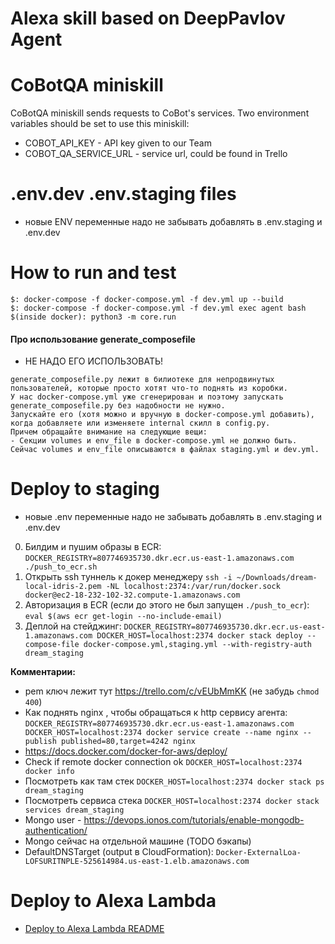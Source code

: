 # Alexa skill based on DeepPavlov Agent

CoBotQA miniskill
========================
CoBotQA miniskill sends requests to CoBot's services. Two environment variables
should be set to use this miniskill:
 * COBOT_API_KEY - API key given to our Team
 * COBOT_QA_SERVICE_URL - service url, could be found in Trello

 .env.dev .env.staging files
 =======================

 - новые ENV переменные надо не забывать добавлять в .env.staging и .env.dev

How to run and test
=======================

```
$: docker-compose -f docker-compose.yml -f dev.yml up --build
$: docker-compose -f docker-compose.yml -f dev.yml exec agent bash
$(inside docker): python3 -m core.run
```

#### Про использование generate_composefile

- НЕ НАДО ЕГО ИСПОЛЬЗОВАТЬ!

```
generate_composefile.py лежит в билиотеке для непродвинутых пользователей, которые просто хотят что-то поднять из коробки.
У нас docker-compose.yml уже сгенерирован и поэтому запускать generate_composefile.py без надобности не нужно.
Запускайте его (хотя можно и вручную в docker-compose.yml добавить), когда добавляете или изменяете internal скилл в config.py.
Причем обращайте внимание на следующие вещи:
- Секции volumes и env_file в docker-compose.yml не должно быть. Сейчас volumes и env_file описываются в файлах staging.yml и dev.yml.
```

Deploy to staging
=======================

- новые .env переменные надо не забывать добавлять в .env.staging и .env.dev

0. Билдим и пушим образы в ECR: `DOCKER_REGISTRY=807746935730.dkr.ecr.us-east-1.amazonaws.com ./push_to_ecr.sh`
1. Открыть ssh туннель к докер менеджеру `ssh -i ~/Downloads/dream-local-idris-2.pem -NL localhost:2374:/var/run/docker.sock docker@ec2-18-232-102-32.compute-1.amazonaws.com`
2. Авторизация в ECR (если до этого не был запущен `./push_to_ecr`): `eval $(aws ecr get-login --no-include-email)`
3. Деплой на стейджинг: `DOCKER_REGISTRY=807746935730.dkr.ecr.us-east-1.amazonaws.com DOCKER_HOST=localhost:2374 docker stack deploy --compose-file docker-compose.yml,staging.yml --with-registry-auth dream_staging`

**Комментарии:**
- pem ключ лежит тут https://trello.com/c/vEUbMmKK (не забудь `chmod 400`) 
- Как поднять nginx , чтобы обращаться к http сервису агента: `DOCKER_REGISTRY=807746935730.dkr.ecr.us-east-1.amazonaws.com DOCKER_HOST=localhost:2374 docker service create --name nginx --publish published=80,target=4242 nginx`
- https://docs.docker.com/docker-for-aws/deploy/
- Check if remote docker connection ok `DOCKER_HOST=localhost:2374 docker info`
- Посмотреть как там стек `DOCKER_HOST=localhost:2374 docker stack ps dream_staging`
- Посмотреть сервиса стека `DOCKER_HOST=localhost:2374 docker stack services dream_staging`
- Mongo user - https://devops.ionos.com/tutorials/enable-mongodb-authentication/
- Mongo сейчас на отдельной машине (TODO бэкапы)
- DefaultDNSTarget (output в CloudFormation): `Docker-ExternalLoa-LOFSURITNPLE-525614984.us-east-1.elb.amazonaws.com`


Deploy to Alexa Lambda
=======================

- [Deploy to Alexa Lambda README](aws_lambda/README.md)